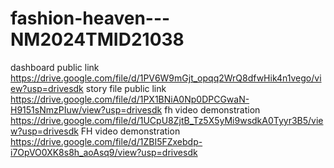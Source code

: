 # fashion-heaven---NM2024TMID21038


dashboard public link https://drive.google.com/file/d/1PV6W9mGjt_opqq2WrQ8dfwHik4n1vego/view?usp=drivesdk
story file public link https://drive.google.com/file/d/1PX1BNiA0Np0DPCGwaN-H9151sNmzPIuw/view?usp=drivesdk
fh video demonstration https://drive.google.com/file/d/1UCpU8ZjtB_Tz5X5yMi9wsdkA0Tyyr3B5/view?usp=drivesdk
FH video demonstration https://drive.google.com/file/d/1ZBI5FZxebdp-i7OpVO0XK8s8h_aoAsq9/view?usp=drivesdk

